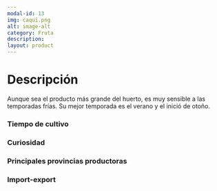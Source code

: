 ```yaml
---
modal-id: 13
img: caqui.png
alt: image-alt
category: Fruta
description:
layout: product
---
```


# Descripción
Aunque sea el producto más grande del huerto, es muy sensible a las temporadas frías. Su mejor temporada es el verano y el inició de otoño.

### Tiempo de cultivo

### Curiosidad

### Principales provincias productoras
<div class="chart"></div>

### Import-export
